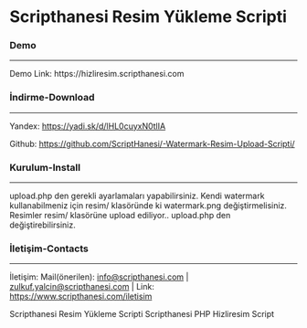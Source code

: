 <h1>Scripthanesi Resim Yükleme Scripti</h1>

<h3>Demo</h3><hr>
Demo Link: https://hizliresim.scripthanesi.com

<h3>İndirme-Download</h3><hr>

Yandex: https://yadi.sk/d/lHL0cuyxN0tlIA

Github: https://github.com/ScriptHanesi/-Watermark-Resim-Upload-Scripti/

<h3>Kurulum-Install</h3><hr>

upload.php den gerekli ayarlamaları yapabilirsiniz.
Kendi watermark kullanabilmeniz için resim/ klasöründe ki watermark.png değiştirmelisiniz.
Resimler resim/ klasörüne upload ediliyor.. upload.php den değiştirebilirsiniz.

<h3>İletişim-Contacts</h3><hr>

İletişim: Mail(önerilen): info@scripthanesi.com | zulkuf.yalcin@scripthanesi.com | Link: https://www.scripthanesi.com/iletisim


Scripthanesi Resim Yükleme Scripti Scripthanesi PHP Hizliresim Script
